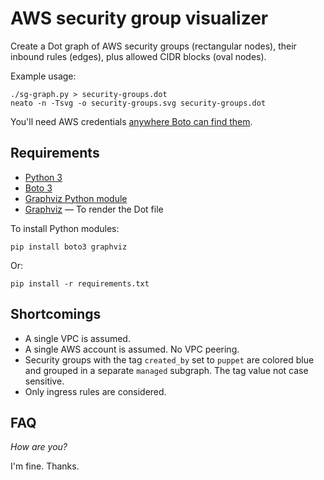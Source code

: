 # AWS security group visualizer

Create a Dot graph of AWS security groups (rectangular nodes), their inbound
rules (edges), plus allowed CIDR blocks (oval nodes).

Example usage:

```
./sg-graph.py > security-groups.dot
neato -n -Tsvg -o security-groups.svg security-groups.dot
```

You'll need AWS credentials [anywhere Boto can find them](https://boto3.readthedocs.io/en/latest/guide/configuration.html).

## Requirements

* [Python 3](https://www.python.org/)
* [Boto 3](https://pypi.python.org/pypi/boto3)
* [Graphviz Python module](https://pypi.python.org/pypi/graphviz)
* [Graphviz](http://www.graphviz.org/) — To render the Dot file

To install Python modules:

```
pip install boto3 graphviz
```

Or:

```
pip install -r requirements.txt
```

## Shortcomings

- A single VPC is assumed.
- A single AWS account is assumed. No VPC peering.
- Security groups with the tag `created_by` set to `puppet` are colored blue
and grouped in a separate `managed` subgraph. The tag value not case sensitive.
- Only ingress rules are considered.

## FAQ

*How are you?*

I'm fine. Thanks.
